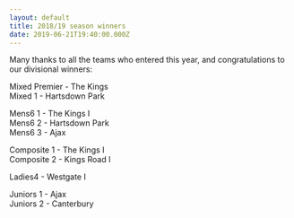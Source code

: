 ```yaml
---
layout: default
title: 2018/19 season winners
date: 2019-06-21T19:40:00.000Z
---
```

Many thanks to all the teams who entered this year, and congratulations to our divisional winners:

Mixed Premier - The Kings\
Mixed 1 - Hartsdown Park

Mens6 1 - The Kings I\
Mens6 2 - Hartsdown Park\
Mens6 3 - Ajax

Composite 1 - The Kings I\
Composite 2 - Kings Road I

Ladies4 - Westgate I

Juniors 1 - Ajax\
Juniors 2 - Canterbury
